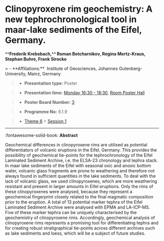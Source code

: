 # Clinopyroxene rim geochemistry: A new tephrochronological tool in maar-lake sediments of the Eifel, Germany.

**^^Frederik Krebsbach,^^  Roman Botcharnikov, Regina Mertz-Kraus, Stephan Buhre, Frank Sirocko**

<!-- more -->> - **Affiliations:**  Institute of Geosciences, Johannes Gutenberg-University, Mainz, Germany 

> - **Presentation type:** Poster

> - **Presentation time:** [Monday 16:30 - 18:30](../sessions_comparison.md#__tabbed_1_6), [Room Poster Hall](../maps_venue.md#__tabbed_1_1)

> - **Poster Board Number:** [3](../map_poster_boards.md#monday)

> - **Programme No:** 6.1.9

> - [Theme 6](../theme6.md) > [Session 1](../sessions/session-6-1.md)

--- 

:fontawesome-solid-book: **Abstract**

Geochemical differences in clinopyroxene rims are utilised as potential differentiators of volcanic eruptions in the Eifel, Germany. This provides the possibility of geochemical tie-points for the tephrochronology of the Eifel Laminated Sediment Archive, i.e. the ELSA-23 chronology and tephra stack. In maar lake sediments of the Eifel with seasonal oxic and anoxic bottom water, volcanic glass fragments are prone to weathering and therefore not always found in sufficient quantities in the lake sediments. To deal with the lack of volcanic glass, we used clinopyroxenes, which are more weathering resistant and present in larger amounts in Eifel eruptions. Only the rims of these clinopyroxenes were analysed, because they represent a geochemical fingerprint closely related to the final magmatic composition prior to the eruption. A total of 13 potential marker tephra of the Eifel Laminated Sediment Archive were analysed with EPMA and LA-ICP-MS. Five of these marker tephra can be uniquely characterised by the geochemistry of clinopyroxene rims. Accordingly, geochemical analysis of clinopyroxene rims represents a promising tool for differentiating tephra and for creating robust stratigraphical tie-points across different archives such as lake sediments and loess, which will be a subject of future studies.

